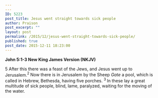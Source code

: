 ```yaml
---
---
ID: 5223
post_title: Jesus went straight towards sick people
author: Praison
post_excerpt: ""
layout: post
permalink: /2015/12/jesus-went-straight-towards-sick-people/
published: true
post_date: 2015-12-11 18:23:00
---
```

<strong><span class="passage-display-bcv">John 5:1-3
</span><span class="passage-display-version">New King James Version (NKJV)</span></strong>
<p class="chapter-1"><span class="text John-5-1"><span class="chapternum">5 </span>After this there was a feast of the Jews, and Jesus went up to Jerusalem.</span><span id="en-NKJV-26213" class="text John-5-2"><sup class="versenum">2 </sup>Now there is in Jerusalem by the Sheep <i>Gate</i> a pool, which is called in Hebrew, Bethesda, having five porches. </span><span id="en-NKJV-26214" class="text John-5-3"><sup class="versenum">3 </sup>In these lay a great multitude of sick people, blind, lame, paralyzed, waiting for the moving of the water.</span></p>